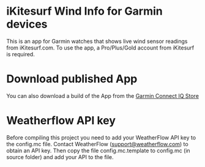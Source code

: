 # iKitesurf Wind Info for Garmin devices
This is an app for Garmin watches that shows live wind sensor readings from iKitesurf.com.
To use the app, a Pro/Plus/Gold account from iKitesurf is required.

# Download published App
You can also download a build of the App from the [Garmin Connect IQ Store](https://apps.garmin.com/en-US/apps/ea05d8e8-b34f-40c7-a095-2d07671650e9)

# Weatherflow API key
Before compiling this project you need to add your WeatherFlow API key to the config.mc file.
Contact WeatherFlow (support@weatherflow.com) to obtain an API key.
Then copy the file config.mc.template to config.mc (in source folder) and add your API to the file.
